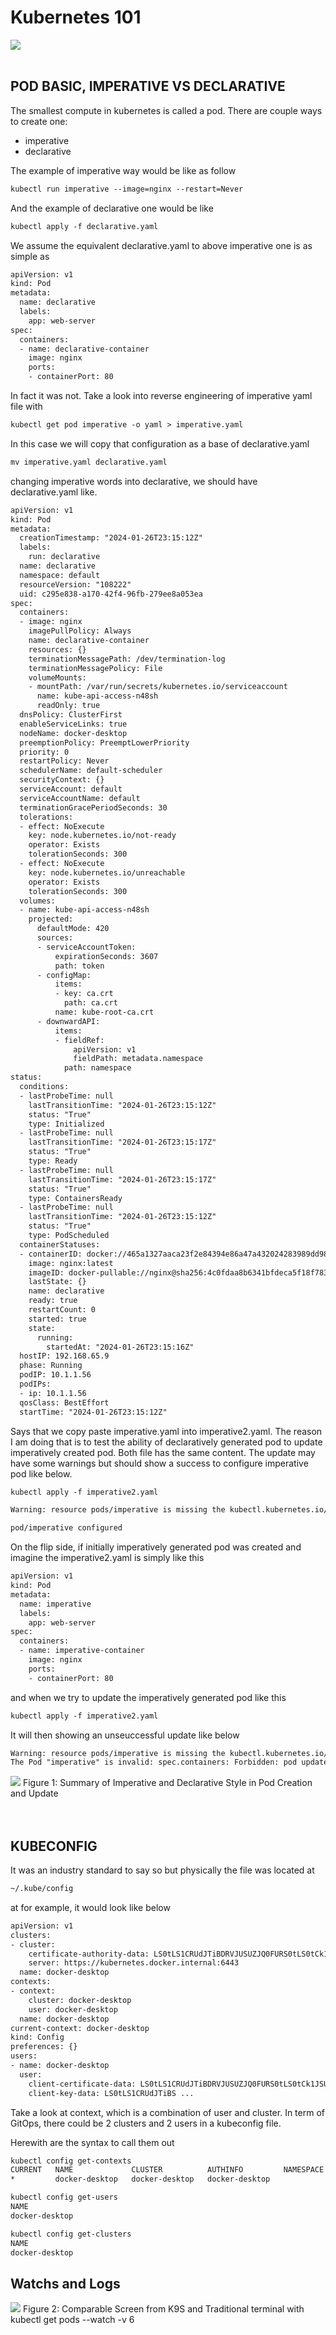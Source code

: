 # Kubernetes 101 <br>

![](/images/05-image01.jpg)
<br><br>

## POD BASIC, IMPERATIVE VS DECLARATIVE 
The smallest compute in kubernetes is called a pod. There are couple ways to create one:
- imperative
- declarative

The example of imperative way would be like as follow

```txt
kubectl run imperative --image=nginx --restart=Never
```

And the example of declarative one would be like
```txt
kubectl apply -f declarative.yaml
```
We assume the equivalent declarative.yaml to above imperative one is as simple as

```txt
apiVersion: v1
kind: Pod
metadata:
  name: declarative
  labels:
    app: web-server
spec:
  containers:
  - name: declarative-container
    image: nginx
    ports:
    - containerPort: 80
```

In fact it was not. Take a look into reverse engineering of imperative yaml file with
```txt
kubectl get pod imperative -o yaml > imperative.yaml
```
In this case we will copy that configuration as a base of declarative.yaml
```txt
mv imperative.yaml declarative.yaml
```

changing imperative words into declarative, we should have declarative.yaml like.

```txt
apiVersion: v1
kind: Pod
metadata:
  creationTimestamp: "2024-01-26T23:15:12Z"
  labels:
    run: declarative
  name: declarative
  namespace: default
  resourceVersion: "108222"
  uid: c295e838-a170-42f4-96fb-279ee8a053ea
spec:
  containers:
  - image: nginx
    imagePullPolicy: Always
    name: declarative-container
    resources: {}
    terminationMessagePath: /dev/termination-log
    terminationMessagePolicy: File
    volumeMounts:
    - mountPath: /var/run/secrets/kubernetes.io/serviceaccount
      name: kube-api-access-n48sh
      readOnly: true
  dnsPolicy: ClusterFirst
  enableServiceLinks: true
  nodeName: docker-desktop
  preemptionPolicy: PreemptLowerPriority
  priority: 0
  restartPolicy: Never
  schedulerName: default-scheduler
  securityContext: {}
  serviceAccount: default
  serviceAccountName: default
  terminationGracePeriodSeconds: 30
  tolerations:
  - effect: NoExecute
    key: node.kubernetes.io/not-ready
    operator: Exists
    tolerationSeconds: 300
  - effect: NoExecute
    key: node.kubernetes.io/unreachable
    operator: Exists
    tolerationSeconds: 300
  volumes:
  - name: kube-api-access-n48sh
    projected:
      defaultMode: 420
      sources:
      - serviceAccountToken:
          expirationSeconds: 3607
          path: token
      - configMap:
          items:
          - key: ca.crt
            path: ca.crt
          name: kube-root-ca.crt
      - downwardAPI:
          items:
          - fieldRef:
              apiVersion: v1
              fieldPath: metadata.namespace
            path: namespace
status:
  conditions:
  - lastProbeTime: null
    lastTransitionTime: "2024-01-26T23:15:12Z"
    status: "True"
    type: Initialized
  - lastProbeTime: null
    lastTransitionTime: "2024-01-26T23:15:17Z"
    status: "True"
    type: Ready
  - lastProbeTime: null
    lastTransitionTime: "2024-01-26T23:15:17Z"
    status: "True"
    type: ContainersReady
  - lastProbeTime: null
    lastTransitionTime: "2024-01-26T23:15:12Z"
    status: "True"
    type: PodScheduled
  containerStatuses:
  - containerID: docker://465a1327aaca23f2e84394e86a47a432024283989dd982466a8f09965e597f11
    image: nginx:latest
    imageID: docker-pullable://nginx@sha256:4c0fdaa8b6341bfdeca5f18f7837462c80cff90527ee35ef185571e1c327beac
    lastState: {}
    name: declarative
    ready: true
    restartCount: 0
    started: true
    state:
      running:
        startedAt: "2024-01-26T23:15:16Z"
  hostIP: 192.168.65.9
  phase: Running
  podIP: 10.1.1.56
  podIPs:
  - ip: 10.1.1.56
  qosClass: BestEffort
  startTime: "2024-01-26T23:15:12Z"
```

Says that we copy paste imperative.yaml into imperative2.yaml. The reason I am doing that is to test the ability of declaratively generated pod to update imperatively created pod. Both file has the same content. The update may have some warnings but should show a success to configure imperative pod like below.
```txt
kubectl apply -f imperative2.yaml
```
```txt
Warning: resource pods/imperative is missing the kubectl.kubernetes.io/last-applied-configuration annotation which is required by kubectl apply. kubectl apply should only be used on resources created declaratively by either kubectl create --save-config or kubectl apply. The missing annotation will be patched automatically.
```
```txt
pod/imperative configured
```

On the flip side, if initially imperatively generated pod was created and imagine the imperative2.yaml is simply like this
```txt
apiVersion: v1
kind: Pod
metadata:
  name: imperative
  labels:
    app: web-server
spec:
  containers:
  - name: imperative-container
    image: nginx
    ports:
    - containerPort: 80
```
and when we try to update the imperatively generated pod like this
```txt
kubectl apply -f imperative2.yaml
```
It will then showing an unseuccessful update like below
```txt
Warning: resource pods/imperative is missing the kubectl.kubernetes.io/last-applied-configuration annotation which is required by kubectl apply. kubectl apply should only be used on resources created declaratively by either kubectl create --save-config or kubectl apply. The missing annotation will be patched automatically.
The Pod "imperative" is invalid: spec.containers: Forbidden: pod updates may not add or remove containers
```
![](/images/05-image02.png)
Figure 1: Summary of Imperative and Declarative Style in Pod Creation and Update  
<br><br>

## KUBECONFIG
It was an industry standard to say so but physically the file was located at<br>
```txt
~/.kube/config
```
at for example, it would look like below
```txt
apiVersion: v1
clusters:
- cluster:
    certificate-authority-data: LS0tLS1CRUdJTiBDRVJUSUZJQ0FURS0tLS0tCk1JSURCVENDQWUyZ0 ...
    server: https://kubernetes.docker.internal:6443
  name: docker-desktop
contexts:
- context:
    cluster: docker-desktop
    user: docker-desktop
  name: docker-desktop
current-context: docker-desktop
kind: Config
preferences: {}
users:
- name: docker-desktop
  user:
    client-certificate-data: LS0tLS1CRUdJTiBDRVJUSUZJQ0FURS0tLS0tCk1JSURRakNDQWlxZ0F3SU ...
    client-key-data: LS0tLS1CRUdJTiBS ...
```
Take a look at context, which is a combination of user and cluster.
In term of GitOps, there could be 2 clusters and 2 users in a kubeconfig file.

Herewith are the syntax to call them out
```txt
kubectl config get-contexts
CURRENT   NAME             CLUSTER          AUTHINFO         NAMESPACE
*         docker-desktop   docker-desktop   docker-desktop   
```
```txt
kubectl config get-users
NAME
docker-desktop
```
```txt
kubectl config get-clusters
NAME
docker-desktop
```
## Watchs and Logs


![](/images/05-image03.gif)
Figure 2: Comparable Screen from K9S and Traditional terminal with kubectl get pods --watch -v 6  
<br><br>
